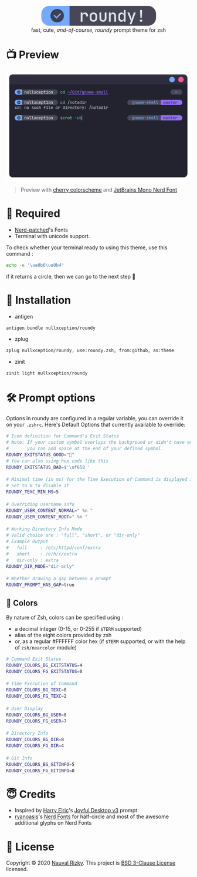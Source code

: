 <p align=center>
    <img alt="logo-of-roundy-theme" src="roundy.png"><br>
    fast, cute, <i>and-of-course, roundy</i> prompt theme for zsh
</p>

# 📺 Preview

![preview-of-roundy-theme](preview.png)

> Preview with [cherry colorscheme](https://github.com/nullxception/cherry-kde/blob/main/kitty/cherry.conf) and [JetBrains Mono Nerd Font](https://github.com/ryanoasis/nerd-fonts/releases/latest)

# 🧪 Required

- [Nerd-patched](https://github.com/ryanoasis/nerd-fonts)'s Fonts
- Terminal with unicode support.

To check whether your terminal ready to using this theme, use this command :

```sh
echo -e '\ue0b6\ue0b4'
```

if it returns a circle, then we can go to the next step 🥳

# 🔌 Installation

- antigen

```zsh
antigen bundle nullxception/roundy
```

- zplug

```zsh
zplug nullxception/roundy, use:roundy.zsh, from:github, as:theme
```

- zinit

```zsh
zinit light nullxception/roundy
```

# 🛠 Prompt options

Options in roundy are configured in a regular variable, you can override it on your `.zshrc`.
Here's Default Options that currently available to override:

```sh
# Icon definition for Command's Exit Status
# Note: If your custom symbol overlaps the background or didn't have enough width,
#       you can add space at the end of your defined symbol.
ROUNDY_EXITSTATUS_GOOD="﫟"
# You can also using hex code like this
ROUNDY_EXITSTATUS_BAD=$'\uf658 '

# Minimal time (in ms) for the Time Execution of Command is displayed in prompt
# Set to 0 to disable it
ROUNDY_TEXC_MIN_MS=5

# Overriding username info
ROUNDY_USER_CONTENT_NORMAL=" %n "
ROUNDY_USER_CONTENT_ROOT=" %n "

# Working Directory Info Mode
# Valid choice are : "full", "short", or "dir-only"
# Example Output
#   full     : /etc/httpd/conf/extra
#   short    : /e/h/c/extra
#   dir-only : extra
ROUNDY_DIR_MODE="dir-only"

# Whether drawing a gap between a prompt
ROUNDY_PROMPT_HAS_GAP=true
```

## 🎨 Colors

By nature of Zsh, colors can be specified using :

- a decimal integer (0-15, or 0-255 if `$TERM` supported)
- alias of the eight colors provided by zsh
- or, as a regular #FFFFFF color hex (if `$TERM` supported, or with the help of `zsh/nearcolor` module)

```sh
# Command Exit Status
ROUNDY_COLORS_BG_EXITSTATUS=4
ROUNDY_COLORS_FG_EXITSTATUS=0

# Time Execution of Command
ROUNDY_COLORS_BG_TEXC=0
ROUNDY_COLORS_FG_TEXC=2

# User Display
ROUNDY_COLORS_BG_USER=8
ROUNDY_COLORS_FG_USER=7

# Directory Info
ROUNDY_COLORS_BG_DIR=8
ROUNDY_COLORS_FG_DIR=4

# Git Info
ROUNDY_COLORS_BG_GITINFO=5
ROUNDY_COLORS_FG_GITINFO=0
```

# 😇 Credits

- Inspired by [Harry Elric](https://github.com/owl4ce)'s [Joyful Desktop v3](https://github.com/owl4ce/dotfiles/tree/3.0) prompt
- [ryanoasis](https://github.com/ryanoasis)'s [Nerd Fonts](https://github.com/ryanoasis/nerd-fonts) for half-circle and most of the awesome additional glyphs on Nerd Fonts

# 📄 License

Copyright © 2020 [Nauval Rizky](https://github.com/nullxception). This project is [BSD 3-Clause License](LICENSE) licensed.

